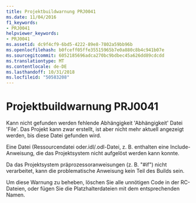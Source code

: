 ```yaml
---
title: Projektbuildwarnung PRJ0041
ms.date: 11/04/2016
f1_keywords:
- PRJ0041
helpviewer_keywords:
- PRJ0041
ms.assetid: dc9f4cf9-6bd5-4222-89e8-7802a59bb96b
ms.openlocfilehash: b0fceff05ffe35515965b7e0a880c8b4c941b07e
ms.sourcegitcommit: 6052185696adca270bc9bdbec45a626dd89cdcdd
ms.translationtype: MT
ms.contentlocale: de-DE
ms.lasthandoff: 10/31/2018
ms.locfileid: "50583208"
---
```

# <a name="project-build-warning-prj0041"></a>Projektbuildwarnung PRJ0041

Kann nicht gefunden werden fehlende Abhängigkeit 'Abhängigkeit' Datei 'File'. Das Projekt kann zwar erstellt, ist aber nicht mehr aktuell angezeigt werden, bis diese Datei gefunden wird.

Eine Datei (Ressourcendatei oder.idl/.odl-Datei, z. B. enthalten eine Include-Anweisung, die das Projektsystem nicht aufgelöst werden kann konnte.

Da das Projektsystem präprozessoranweisungen (z. B. "#if") nicht verarbeitet, kann die problematische Anweisung kein Teil des Builds sein.

Um diese Warnung zu beheben, löschen Sie alle unnötigen Code in der RC-Dateien, oder fügen Sie die Platzhalterdateien mit dem entsprechenden Namen.